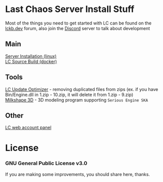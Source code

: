 # Last Chaos Server Install Stuff
Most of the things you need to get started with LC can be found on the [lckb.dev](https://lckb.dev/forum/) forum, also join the [Discord](https://discord.gg/sC2qgjHqjt) server to talk about development  

## Main
[Server Installation (linux)](install_linux_server.txt)  
[LC Source Build (docker)](lcserver_linux_build.txt)  

## Tools
[LC Update Optimizer](update_optimizer.php) - removing duplicated files from zips (ex. if you have Bin/Engine.dll in 1.zip - 10.zip, it will delete it from 1.zip - 9.zip)  
[Milkshape 3D](https://github.com/Karmel0x/lastchaos-some-usefull-stuff/issues/4#issuecomment-756234483) - 3D modeling program supporting `Serious Engine SKA`  

## Other
[LC web account panel](https://github.com/Karmel0x/simple-web-account-panel)

# License
### GNU General Public License v3.0
If you are making some improvements, you should share here, thanks.  
